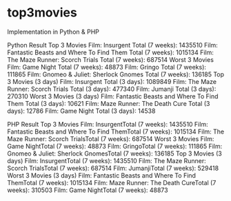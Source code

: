 # top3movies
Implementation in Python & PHP 

Python Result
Top 3 Movies
Film:  Insurgent Total (7 weeks):  1435510
Film:  Fantastic Beasts and Where To Find Them Total (7 weeks):  1015134
Film:  The Maze Runner: Scorch Trials Total (7 weeks):  687514
Worst 3 Movies
Film:  Game Night Total (7 weeks):  48873
Film:  Gringo Total (7 weeks):  111865
Film:  Gnomeo & Juliet: Sherlock Gnomes Total (7 weeks):  136185
Top 3 Movies (3 days)
Film:  Insurgent Total (3 days):  1089849
Film:  The Maze Runner: Scorch Trials Total (3 days):  477340
Film:  Jumanji Total (3 days):  270310
Worst 3 Movies (3 days)
Film:  Fantastic Beasts and Where To Find Them Total (3 days):  10621
Film:  Maze Runner: The Death Cure Total (3 days):  12786
Film:  Game Night Total (3 days):  14538

PHP Result
Top 3 Movies
Film: InsurgentTotal (7 weeks): 1435510
Film: Fantastic Beasts and Where To Find ThemTotal (7 weeks): 1015134
Film: The Maze Runner: Scorch TrialsTotal (7 weeks): 687514
Worst 3 Movies
Film: Game NightTotal (7 weeks): 48873
Film: GringoTotal (7 weeks): 111865
Film: Gnomeo & Juliet: Sherlock GnomesTotal (7 weeks): 136185
Top 3 Movies (3 days)
Film: InsurgentTotal (7 weeks): 1435510
Film: The Maze Runner: Scorch TrialsTotal (7 weeks): 687514
Film: JumanjiTotal (7 weeks): 529418
Worst 3 Movies (3 days)
Film: Fantastic Beasts and Where To Find ThemTotal (7 weeks): 1015134
Film: Maze Runner: The Death CureTotal (7 weeks): 310503
Film: Game NightTotal (7 weeks): 48873
